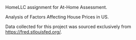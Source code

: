 HomeLLC assignment for At-Home Assessment.

Analysis of Factors Affecting House Prices in US.

Data collected for this project was sourced exclusively from https://fred.stlouisfed.org/.
